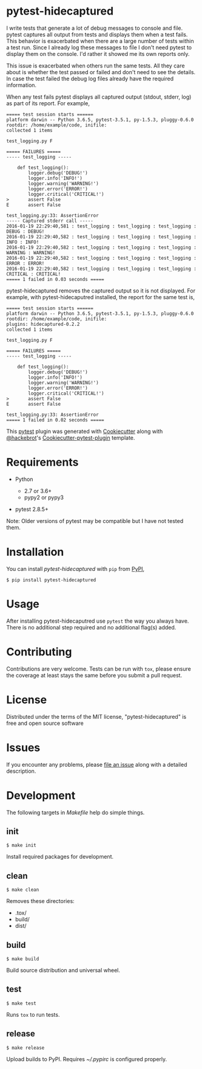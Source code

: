 # pytest-hidecaptured

I write tests that generate a lot of debug messages to console and file.
pytest captures all output from tests and displays them when a test fails.
This behavior is exacerbated when there are a large number of tests within a
test run. Since I already log these messages to file I don't need pytest to
display them on the console. I'd rather it showed me its own reports only.

This issue is exacerbated when others run the same tests. All they care about
is whether the test passed or failed and don't need to see the details. In case
the test failed the debug log files already have the required information.

When any test fails pytest displays all captured output (stdout, stderr, log)
as part of its report. For example,

    ===== test session starts ======
    platform darwin -- Python 3.6.5, pytest-3.5.1, py-1.5.3, pluggy-0.6.0
    rootdir: /home/example/code, inifile:
    collected 1 items

    test_logging.py F

    ===== FAILURES =====
    ----- test_logging -----

        def test_logging():
            logger.debug('DEBUG!')
            logger.info('INFO!')
            logger.warning('WARNING!')
            logger.error('ERROR!')
            logger.critical('CRITICAL!')
    >       assert False
    E       assert False

    test_logging.py:33: AssertionError
    ----- Captured stderr call -----
    2016-01-19 22:29:40,581 : test_logging : test_logging : test_logging : DEBUG : DEBUG!
    2016-01-19 22:29:40,582 : test_logging : test_logging : test_logging : INFO : INFO!
    2016-01-19 22:29:40,582 : test_logging : test_logging : test_logging : WARNING : WARNING!
    2016-01-19 22:29:40,582 : test_logging : test_logging : test_logging : ERROR : ERROR!
    2016-01-19 22:29:40,582 : test_logging : test_logging : test_logging : CRITICAL : CRITICAL!
    ===== 1 failed in 0.03 seconds =====

pytest-hidecaptured removes the captured output so it is not displayed. For
example, with pytest-hidecaputred installed, the report for the same test is,

    ===== test session starts ======
    platform darwin -- Python 3.6.5, pytest-3.5.1, py-1.5.3, pluggy-0.6.0
    rootdir: /home/example/code, inifile:
    plugins: hidecaptured-0.2.2
    collected 1 items

    test_logging.py F

    ===== FAILURES =====
    ----- test_logging -----

        def test_logging():
            logger.debug('DEBUG!')
            logger.info('INFO!')
            logger.warning('WARNING!')
            logger.error('ERROR!')
            logger.critical('CRITICAL!')
    >       assert False
    E       assert False

    test_logging.py:33: AssertionError
    ===== 1 failed in 0.02 seconds =====

This [pytest](https://github.com/pytest-dev/pytest) plugin was generated with
[Cookiecutter](https://github.com/audreyr/cookiecutter) along with
[@hackebrot](https://github.com/hackebrot)'s
[Cookiecutter-pytest-plugin](https://github.com/pytest-dev/cookiecutter-pytest-plugin)
template.


# Requirements

* Python

    * 2.7 or 3.6+
    * pypy2 or pypy3

* pytest 2.8.5+

Note: Older versions of pytest may be compatible but I have not tested them.

# Installation

You can install *pytest-hidecaptured* with ``pip`` from [PyPI](https://pypi.org/),

    $ pip install pytest-hidecaptured

# Usage

After installing pytest-hidecaputred use ``pytest`` the way you always have.
There is no additional step required and no additional flag(s) added.

# Contributing

Contributions are very welcome. Tests can be run with ``tox``, please ensure
the coverage at least stays the same before you submit a pull request.

# License

Distributed under the terms of the MIT license, "pytest-hidecaptured" is free
and open source software

# Issues

If you encounter any problems, please
[file an issue](https://github.com/codeghar/pytest-hidecaptured/issues)
along with a detailed description.

# Development

The following targets in *Makefile* help do simple things.

## init

    $ make init

Install required packages for development.

## clean

    $ make clean

Removes these directories:

- .tox/
- build/
- dist/

## build

    $ make build

Build source distribution and universal wheel.

## test

    $ make test

Runs ``tox`` to run tests.

## release

    $ make release

Upload builds to PyPI. Requires *~/.pypirc* is configured properly.

